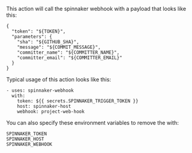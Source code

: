 
This action will call the spinnaker webhook with a payload that looks
like this:

    {
      "token": "${TOKEN}",
      "parameters": {
        "sha": "${GITHUB_SHA}",
        "message": "${COMMIT_MESSAGE}",
        "committer_name": "${COMMITTER_NAME}",
        "committer_email": "${COMMITTER_EMAIL}"
      }
    }

Typical usage of this action looks like this:

    - uses: spinnaker-webhook
      with:
        token: ${{ secrets.SPINNAKER_TRIGGER_TOKEN }}
        host: spinnaker-host
        webhook: project-web-hook

You can also specify these environment variables to remove the with:

    SPINNAKER_TOKEN
    SPINNAKER_HOST
    SPINNAKER_WEBHOOK
